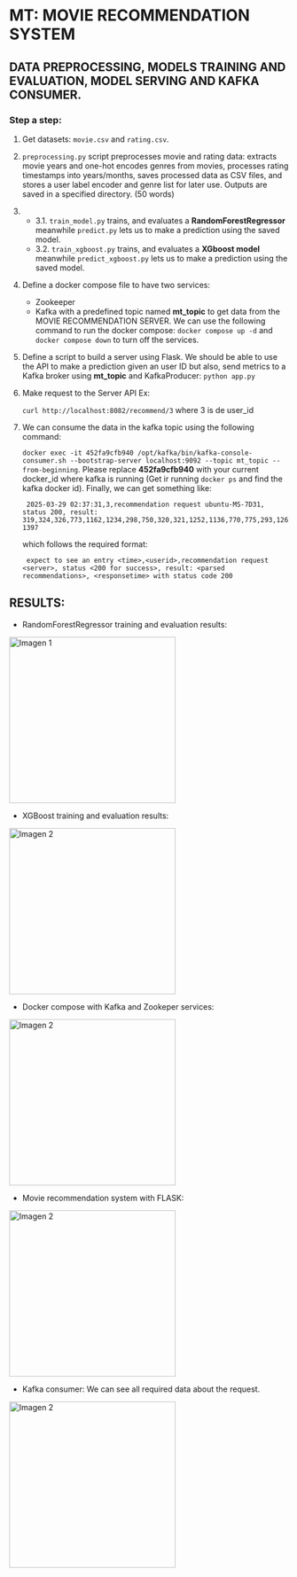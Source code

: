 # MT: MOVIE RECOMMENDATION SYSTEM

## DATA PREPROCESSING, MODELS TRAINING AND EVALUATION, MODEL SERVING AND KAFKA CONSUMER.

### Step a step:

1. Get datasets: `movie.csv` and `rating.csv`.
2. `preprocessing.py` script preprocesses movie and rating data: extracts movie years and one-hot encodes genres from movies, processes rating timestamps into years/months, saves processed data as CSV files, and stores a user label encoder and genre list for later use. Outputs are saved in a specified directory. (50 words)
3.
    - 3.1. `train_model.py` trains, and evaluates a **RandomForestRegressor** meanwhile `predict.py` lets us to make a prediction using the saved model. 
    - 3.2. `train_xgboost.py` trains, and evaluates a **XGboost model** meanwhile `predict_xgboost.py` lets us to make a prediction using the saved model. 
4. Define a docker compose file to have two services:
    - Zookeeper
    - Kafka with a predefined topic named **mt_topic** to get data from the MOVIE RECOMMENDATION SERVER. We can use the following command to run the docker compose: `docker compose up -d` and `docker compose down` to turn off the services.
5. Define a script to build a server using Flask. We should be able to use the API to make a prediction given an user ID but also, send metrics to a Kafka broker using **mt_topic** and KafkaProducer: `python app.py`

6. Make request to the Server API Ex:
    
    `curl http://localhost:8082/recommend/3` where 3 is de user_id

7. We can consume the data in the kafka topic using the following command:

    `docker exec -it 452fa9cfb940 /opt/kafka/bin/kafka-console-consumer.sh --bootstrap-server localhost:9092 --topic mt_topic --from-beginning`. Please replace **452fa9cfb940** with your current docker_id where kafka is running (Get ir running `docker ps` and find the kafka docker id). Finally, we can get something like:

        2025-03-29 02:37:31,3,recommendation request ubuntu-MS-7D31, status 200, result: 319,324,326,773,1162,1234,298,750,320,321,1252,1136,770,775,293,1260,1178,755,1212,1226, 1397
    which follows the required format:
        
        expect to see an entry <time>,<userid>,recommendation request <server>, status <200 for success>, result: <parsed recommendations>, <responsetime> with status code 200

## RESULTS:

- RandomForestRegressor training and evaluation results:

<img src="images_rd/1.png" alt="Imagen 1" width="300">

- XGBoost training and evaluation results:

<img src="images_rd/2.png" alt="Imagen 2" width="300">

- Docker compose with Kafka and Zookeper services:

<img src="images_rd/3.png" alt="Imagen 2" width="300">

- Movie recommendation system with FLASK:

<img src="images_rd/4.png" alt="Imagen 2" width="300">

- Kafka consumer: We can see all required data about the request.

<img src="images_rd/5.png" alt="Imagen 2" width="300">